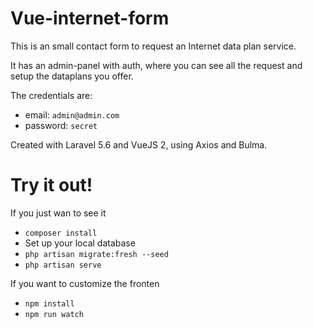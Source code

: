 # Vue-internet-form

This is an small contact form to request an Internet data plan service.

It has an admin-panel with auth, where you can see all the request and setup the dataplans you offer.

The credentials are: 
- email: `admin@admin.com`
- password: `secret`

Created with Laravel 5.6 and VueJS 2, using Axios and Bulma.

# Try it out!

If you just wan to see it

- `composer install`
- Set up your local database
- `php artisan migrate:fresh --seed`
- `php artisan serve`

If you want to customize the fronten

- `npm install`
- `npm run watch`